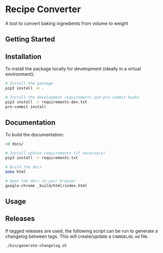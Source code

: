 # Recipe Converter

A tool to convert baking ingredients from volume to weight

## Getting Started

## Installation

To install the package locally for development (ideally in a virtual environment):

```bash
# Install the package
pip3 install -e .

# Install the development requirements and pre-commit hooks
pip3 install -r requirements-dev.txt
pre-commit install
```

## Documentation

To build the documentation:

```bash
cd docs/

# Install sphinx requirements (if necessary)
pip3 install -r requirements.txt

# Build the docs
make html

# Open the docs in your browser
google-chrome _build/html/index.html
```

## Usage

## Releases

If tagged releases are used, the following script can be run to generate a changelog between tags. This will create/update a `CHANGELOG.md` file.

```bash
./bin/generate-changelog.sh
```
